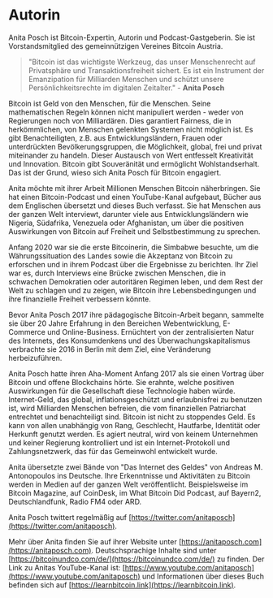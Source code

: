 
# Autorin

Anita Posch ist Bitcoin-Expertin, Autorin und Podcast-Gastgeberin. Sie ist Vorstandsmitglied des gemeinnützigen Vereines Bitcoin Austria.

> "Bitcoin ist das wichtigste Werkzeug, das unser Menschenrecht auf Privatsphäre und Transaktionsfreiheit sichert. Es ist ein Instrument der Emanzipation für Milliarden Menschen und schützt unsere Persönlichkeitsrechte im digitalen Zeitalter." - **Anita Posch**

Bitcoin ist Geld von den Menschen, für die Menschen. Seine mathematischen Regeln können nicht manipuliert werden - weder von Regierungen noch von Milliardären. Dies garantiert Fairness, die in herkömmlichen, von Menschen gelenkten Systemen nicht möglich ist. Es gibt Benachteiligten, z.B. aus Entwicklungsländern, Frauen oder unterdrückten Bevölkerungsgruppen, die Möglichkeit, global, frei und privat miteinander zu handeln. Dieser Austausch von Wert entfesselt Kreativität und Innovation. Bitcoin gibt Souveränität und ermöglicht Wohlstandserhalt. Das ist der Grund, wieso sich Anita Posch für Bitcoin engagiert.

Anita möchte mit ihrer Arbeit Millionen Menschen Bitcoin näherbringen. Sie hat einen Bitcoin-Podcast und einen YouTube-Kanal aufgebaut, Bücher aus dem Englischen übersetzt und dieses Buch verfasst. Sie hat Menschen aus der ganzen Welt interviewt, darunter viele aus Entwicklungsländern wie Nigeria, Südafrika, Venezuela oder Afghanistan, um über die positiven Auswirkungen von Bitcoin auf Freiheit und Selbstbestimmung zu sprechen.

Anfang 2020 war sie die erste Bitcoinerin, die Simbabwe besuchte, um die Währungssituation des Landes sowie die Akzeptanz von Bitcoin zu erforschen und in ihrem Podcast über die Ergebnisse zu berichten. Ihr Ziel war es, durch Interviews eine Brücke zwischen Menschen, die in schwachen Demokratien oder autoritären Regimen leben, und dem Rest der Welt zu schlagen und zu zeigen, wie Bitcoin ihre Lebensbedingungen und ihre finanzielle Freiheit verbessern könnte.

Bevor Anita Posch 2017 ihre pädagogische Bitcoin-Arbeit begann, sammelte sie über 20 Jahre Erfahrung in den Bereichen Webentwicklung, E-Commerce und Online-Business. Ernüchtert von der zentralisierten Natur des Internets, des Konsumdenkens und des Überwachungskapitalismus verbrachte sie 2016 in Berlin mit dem Ziel, eine Veränderung herbeizuführen.

Anita Posch hatte ihren Aha-Moment Anfang 2017 als sie einen Vortrag über Bitcoin und offene Blockchains hörte. Sie erahnte, welche positiven Auswirkungen für die Gesellschaft diese Technologie haben würde. Internet-Geld, das global, inflationsgeschützt und erlaubnisfrei zu benutzen ist, wird Milliarden Menschen befreien, die vom finanziellen Patriarchat entrechtet und benachteiligt sind. Bitcoin ist nicht zu stoppendes Geld. Es kann von allen unabhängig von Rang, Geschlecht, Hautfarbe, Identität oder Herkunft genutzt werden. Es agiert neutral, wird von keinem Unternehmen und keiner Regierung kontrolliert und ist ein Internet-Protokoll und Zahlungsnetzwerk, das für das Gemeinwohl entwickelt wurde.

Anita übersetzte zwei Bände von "Das Internet des Geldes" von Andreas M. Antonopoulos ins Deutsche. Ihre Erkenntnisse und Aktivitäten zu Bitcoin werden in Medien auf der ganzen Welt veröffentlicht. Beispielsweise im Bitcoin Magazine, auf CoinDesk, im What Bitcoin Did Podcast, auf Bayern2, Deutschlandfunk, Radio FM4 oder ARD.

Anita Posch twittert regelmäßig auf [https://twitter.com/anitaposch](https://twitter.com/anitaposch).

Mehr über Anita finden Sie auf ihrer Website unter [https://anitaposch.com](https://anitaposch.com). Deutschsprachige Inhalte sind unter [https://bitcoinundco.com/de/](https://bitcoinundco.com/de/) zu finden. Der Link zu Anitas YouTube-Kanal ist: [https://www.youtube.com/anitaposch](https://www.youtube.com/anitaposch) und Informationen über dieses Buch befinden sich auf [https://learnbitcoin.link](https://learnbitcoin.link).
